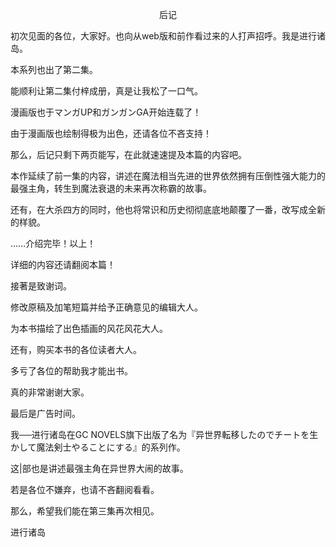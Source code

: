<p align="center">后记</p>

初次见面的各位，大家好。也向从web版和前作看过来的人打声招呼。我是进行诸岛。

本系列也出了第二集。

能顺利让第二集付梓成册，真是让我松了一口气。

漫画版也于マンガUP和ガンガンGA开始连载了！

由于漫画版也绘制得极为出色，还请各位不吝支持！

那么，后记只剩下两页能写，在此就速速提及本篇的内容吧。

本作延续了前一集的内容，讲述在魔法相当先进的世界依然拥有压倒性强大能力的最强主角，转生到魔法衰退的未来再次称霸的故事。

还有，在大杀四方的同时，他也将常识和历史彻彻底底地颠覆了一番，改写成全新的样貌。

……介绍完毕！以上！

详细的内容还请翻阅本篇！

接著是致谢词。

修改原稿及加笔短篇并给予正确意见的编辑大人。

为本书描绘了出色插画的风花风花大人。

还有，购买本书的各位读者大人。

多亏了各位的帮助我才能出书。

真的非常谢谢大家。

最后是广告时间。

我──进行诸岛在GC NOVELS旗下出版了名为『异世界転移したのでチートを生かして魔法剣士やることにする』的系列作。

这|部也是讲述最强主角在异世界大闹的故事。

若是各位不嫌弃，也请不吝翻阅看看。

那么，希望我们能在第三集再次相见。

进行诸岛

